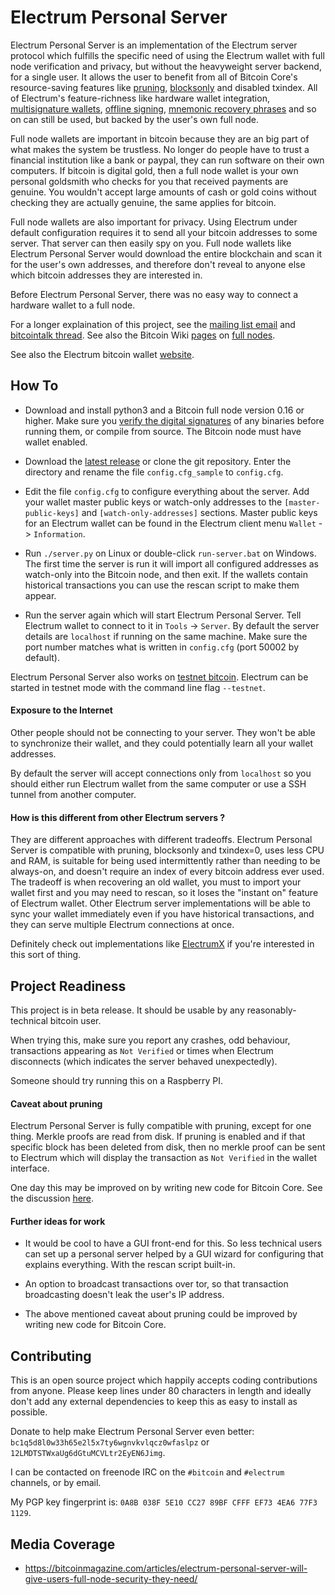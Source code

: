 # Electrum Personal Server

Electrum Personal Server is an implementation of the Electrum server protocol
which fulfills the specific need of using the Electrum wallet with full node
verification and privacy, but without the heavyweight server backend, for a
single user. It allows the user to benefit from all of Bitcoin Core's
resource-saving features like
[pruning](https://bitcoin.org/en/release/v0.12.0#wallet-pruning),
[blocksonly](https://bitcointalk.org/index.php?topic=1377345.0) and disabled
txindex. All of Electrum's feature-richness like hardware wallet integration,
[multisignature wallets](http://docs.electrum.org/en/latest/multisig.html),
[offline signing](http://docs.electrum.org/en/latest/coldstorage.html),
[mnemonic recovery phrases](https://en.bitcoin.it/wiki/Mnemonic_phrase)
and so on can still be used, but backed by the user's own full node.

Full node wallets are important in bitcoin because they are an big part of what
makes the system be trustless. No longer do people have to trust a financial
institution like a bank or paypal, they can run software on their own
computers. If bitcoin is digital gold, then a full node wallet is your own
personal goldsmith who checks for you that received payments are genuine. You
wouldn't accept large amounts of cash or gold coins without checking they are
actually genuine, the same applies for bitcoin.

Full node wallets are also important for privacy. Using Electrum under default
configuration requires it to send all your bitcoin addresses to some server.
That server can then easily spy on you. Full node wallets like Electrum Personal
Server would download the entire blockchain and scan it for the user's own
addresses, and therefore don't reveal to anyone else which bitcoin addresses
they are interested in.

Before Electrum Personal Server, there was no easy way to connect a hardware
wallet to a full node.

For a longer explaination of this project, see the
[mailing list email](https://lists.linuxfoundation.org/pipermail/bitcoin-dev/2018-February/015707.html)
and [bitcointalk thread](https://bitcointalk.org/index.php?topic=2664747.msg27179198). See also the Bitcoin Wiki [pages](https://en.bitcoin.it/wiki/Clearing_Up_Misconceptions_About_Full_Nodes) on [full nodes](https://en.bitcoin.it/wiki/Full_node).

See also the Electrum bitcoin wallet [website](https://electrum.org/).

## How To

* Download and install python3 and a Bitcoin full node version 0.16 or higher. Make sure you
[verify the digital signatures](https://bitcoin.stackexchange.com/questions/50185/how-to-verify-bitcoin-core-release-signing-keys)
of any binaries before running them, or compile from source. The Bitcoin node must have wallet enabled.

* Download the [latest release](https://github.com/chris-belcher/electrum-personal-server/releases) or clone the git repository. Enter the directory
and rename the file `config.cfg_sample` to `config.cfg`.

* Edit the file `config.cfg` to configure everything about the server. Add your
wallet master public keys or watch-only addresses to the `[master-public-keys]`
and `[watch-only-addresses]` sections. Master public keys for an Electrum wallet
can be found in the Electrum client menu `Wallet` -> `Information`.

* Run `./server.py` on Linux or double-click `run-server.bat` on Windows.
The first time the server is run it will import all configured addresses as
watch-only into the Bitcoin node, and then exit. If the wallets contain 
historical transactions you can use the rescan script to make them appear.

* Run the server again which will start Electrum Personal Server. Tell Electrum
wallet to connect to it in `Tools` -> `Server`. By default the server details
are `localhost` if running on the same machine. Make sure the port number
matches what is written in `config.cfg` (port 50002 by default).

Electrum Personal Server also works on [testnet bitcoin](https://en.bitcoin.it/wiki/Testnet).
Electrum can be started in testnet mode with the command line flag `--testnet`.

#### Exposure to the Internet

Other people should not be connecting to your server. They won't be
able to synchronize their wallet, and they could potentially learn all your
wallet addresses.

By default the server will accept connections only from `localhost` so you
should either run Electrum wallet from the same computer or use a SSH tunnel
from another computer.

#### How is this different from other Electrum servers ?

They are different approaches with different tradeoffs. Electrum Personal
Server is compatible with pruning, blocksonly and txindex=0, uses less CPU and
RAM, is suitable for being used intermittently rather than needing to be
always-on, and doesn't require an index of every bitcoin address ever used. The
tradeoff is when recovering an old wallet, you must to import your wallet first
and you may need to rescan, so it loses the "instant on" feature of Electrum
wallet. Other Electrum server implementations will be able to sync your wallet
immediately even if you have historical transactions, and they can serve
multiple Electrum connections at once.

Definitely check out implementations like [ElectrumX](https://github.com/kyuupichan/electrumx/) if you're interested in this sort of thing.

## Project Readiness

This project is in beta release. It should be usable by any reasonably-technical
bitcoin user.

When trying this, make sure you report any crashes, odd behaviour, transactions
appearing as `Not Verified` or times when Electrum disconnects (which
indicates the server behaved unexpectedly).

Someone should try running this on a Raspberry PI.

#### Caveat about pruning

Electrum Personal Server is fully compatible with pruning, except for one thing.
Merkle proofs are read from disk. If pruning is enabled and if that specific
block has been deleted from disk, then no merkle proof can be sent to Electrum
which will display the transaction as `Not Verified` in the wallet interface.

One day this may be improved on by writing new code for Bitcoin Core. See the
discussion [here](https://bitcointalk.org/index.php?topic=3167572.0).

#### Further ideas for work

* It would be cool to have a GUI front-end for this. So less technical users
can set up a personal server helped by a GUI wizard for configuring that
explains everything. With the rescan script built-in.

* An option to broadcast transactions over tor, so that transaction broadcasting
doesn't leak the user's IP address.

* The above mentioned caveat about pruning could be improved by writing new code
for Bitcoin Core.

## Contributing

This is an open source project which happily accepts coding contributions from
anyone. Please keep lines under 80 characters in length and ideally don't add
any external dependencies to keep this as easy to install as possible.

Donate to help make Electrum Personal Server even better: `bc1q5d8l0w33h65e2l5x7ty6wgnvkvlqcz0wfaslpz` or `12LMDTSTWxaUg6dGtuMCVLtr2EyEN6Jimg`.

I can be contacted on freenode IRC on the `#bitcoin` and `#electrum` channels,
or by email.

My PGP key fingerprint is: `0A8B 038F 5E10 CC27 89BF CFFF EF73 4EA6 77F3 1129`.

## Media Coverage

* https://bitcoinmagazine.com/articles/electrum-personal-server-will-give-users-full-node-security-they-need/
